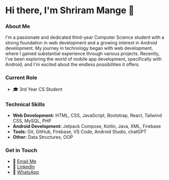 # Hi there, I'm Shriram Mange 👋

### About Me

I'm a passionate and dedicated third-year Computer Science student with a strong foundation in web development and a growing interest in Android development. My journey in technology began with web development, where I gained substantial experience through various projects. Recently, I've been exploring the world of mobile app development, specifically with Android, and I'm excited about the endless possibilities it offers.

### Current Role

- 🎓 3rd Year CS Student

### Technical Skills

- **Web Development:** HTML, CSS, JavaScript, Bootstrap, React, Tailwind CSS, MySQL, PHP
- **Android Development:** Jetpack Compose, Kotlin, Java, XML, Firebase
- **Tools:** Git, GitHub, Firebase, VS Code, Android Studio, chatGPT
- **Other:** Data Structures, OOP

### Get in Touch

- 📧 [Email Me](mailto:shrirammange12345@gmail.com)
- 💼 [LinkedIn](https://linkedin.com/in/shriram-mange)
- 📱 [WhatsApp](https://wa.me/917821851927)
